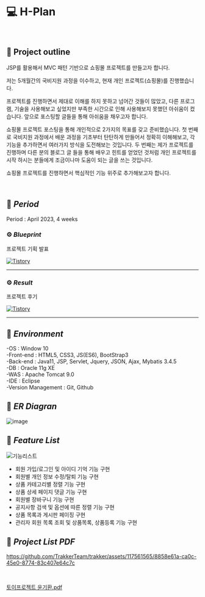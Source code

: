 
# :computer: H-Plan
</br>

## :page_facing_up: Project outline

JSP를 활용해서 MVC 패턴 기반으로 쇼핑몰 프로젝트를 만들고자 합니다.

 

저는 5개월간의 국비지원 과정을 이수하고, 현재 개인 프로젝트(쇼핑몰)를 진행했습니다.

프로젝트를 진행하면서 제대로 이해를 하지 못하고 넘어간 것들이 많았고, 다른 프로그램, 기술을 사용해보고 싶었지만 부족한 시간으로 인해 사용해보지 못했던 아쉬움이 컸습니다. 앞으로 포스팅할 글들을 통해 아쉬움을 채우고자 합니다.

 

쇼핑몰 프로젝트 포스팅을 통해 개인적으로 2가지의 목표를 갖고 준비했습니다. 첫 번째로 국비지원 과정에서 배운 과정을 기초부터 탄탄하게 만들어서 정확히 이해해보고, 각 기능을 추가하면서 여러가지 방식을 도전해보는 것입니다. 두 번째는 제가 프로젝트를 진행하며 다른 분의 블로그 글 들을 통해 배우고 힌트를 얻었던 것처럼 개인 프로젝트를 시작 하시는 분들에게 조금이나마 도움이 되는 글을 쓰는 것입니다.

 

쇼핑몰 프로젝트를 진행하면서 핵심적인 기능 위주로 추가해보고자 합니다. 

</br>

## :pushpin: _Period_
Period :   April 2023, 4 weeks

### ⚙️ _Blueprint_ 

프로젝트 기획 발표  </br>

</a> <a href = "https://drg2524.tistory.com/92"> <img alt="Tistory" src ="https://img.shields.io/badge/Tistory-white.svg?&style=for-the-badge"/></a>

***
### ⚙️ _Result_ 
프로젝트 후기  </br>

</a> <a href = "https://drg2524.tistory.com/93"> <img alt="Tistory" src ="https://img.shields.io/badge/Tistory-white.svg?&style=for-the-badge"/></a>



***

##  :pushpin: _Environment_


-OS : Window 10 </br>
-Front-end : HTML5, CSS3, JS(ES6), BootStrap3 </br> 
-Back-end : Java11, JSP, Servlet, Jquery, JSON, Ajax, Mybatis 3.4.5 </br>
-DB : Oracle 11g XE </br>
-WAS : Apache Tomcat 9.0 </br>
-IDE : Eclipse </br>
-Version Management : Git, Github </br>


##  :pushpin: _ER Diagran_

![image](https://github.com/TrakkerTeam/trakker/assets/117561565/5b78d5ce-5534-48d3-bd65-ab441eda5bfd)

## :pushpin:  _Feature List_

![기능리스트](https://github.com/TrakkerTeam/trakker/assets/117561565/09cc97af-a477-4034-8eb6-b594aac8a768) </br>

-   회원 가입/로그인 및 아이디 기억 기능 구현
- 	회원별 개인 정보 수정/탈퇴 기능 구현 
- 	상품 카테고리별 정렬 기능 구현
- 	상품 상세 페이지 댓글 기능 구현
- 	회원별 장바구니 기능 구현
- 	공지사항 검색 및 옵션에 따른 정렬 기능 구현
- 	상품 목록과 게시판 페이징 구현
- 	관리자 회원 목록 조회 및 상품목록, 상품등록 기능 구현


##  :pushpin:   _Project List PDF_
https://github.com/TrakkerTeam/trakker/assets/117561565/8858e61a-ca0c-45e0-8774-83c407e64c7c

</br>

[토이프로젝트 윤기환.pdf](https://github.com/TrakkerTeam/trakker/files/12025571/default.pdf)


